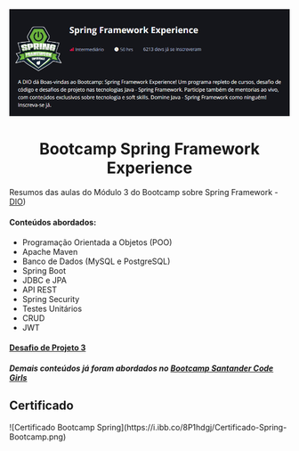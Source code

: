 <img src="BannerSpring.png" alt="Banner Bootcamp Spring Framework Experience">
<h1 align="center">
Bootcamp Spring Framework Experience
</h1>
<p>Resumos das aulas do Módulo 3 do Bootcamp sobre Spring Framework - <a href="https://web.dio.me/track/spring-framework-experience">DIO</a>)</p>

#### Conteúdos abordados:   
- Programação Orientada a Objetos (POO)
- Apache Maven
- Banco de Dados (MySQL e PostgreSQL)
- Spring Boot
- JDBC e JPA
- API REST
- Spring Security
- Testes Unitários
- CRUD
- JWT

#### [Desafio de Projeto 3](https://github.com/ingrarib/cloud-parking)
##### Demais conteúdos já foram abordados no <a href="https://github.com/ingrarib/santander-code-girls">Bootcamp Santander Code Girls</a>

<h2>Certificado</h2>
![Certificado Bootcamp Spring](https://i.ibb.co/8P1hdgj/Certificado-Spring-Bootcamp.png)